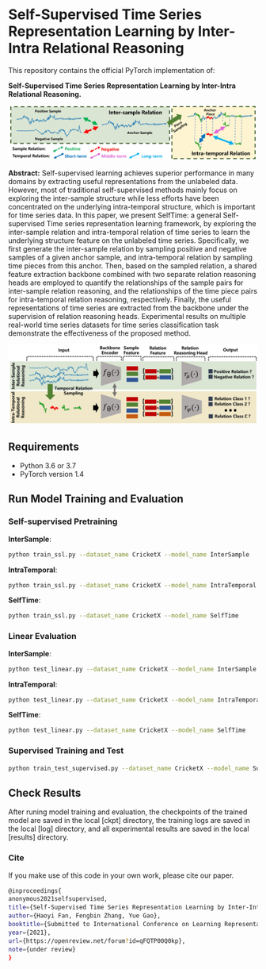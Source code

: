 # Self-Supervised Time Series Representation Learning by Inter-Intra Relational Reasoning


This repository contains the official PyTorch implementation of:

**Self-Supervised Time Series Representation Learning by Inter-Intra Relational Reasoning.**  



![motivation](img/motivation.jpg)



**Abstract:** Self-supervised learning achieves superior performance in many domains by extracting useful representations from the unlabeled data. However, most of traditional self-supervised methods mainly focus on exploring the inter-sample structure while less efforts have been concentrated on the underlying intra-temporal structure, which is important for time series data. In this paper, we present SelfTime: a general Self-supervised Time series representation learning framework, by exploring the inter-sample relation and intra-temporal relation of time series to learn the underlying structure feature on the unlabeled time series. Specifically, we first generate the inter-sample relation by sampling positive and negative samples of a given anchor sample, and intra-temporal relation by sampling time pieces from this anchor. Then, based on the sampled relation, a shared feature extraction backbone combined with two separate relation reasoning heads are employed to quantify the relationships of the sample pairs for inter-sample relation reasoning, and the relationships of the time piece pairs for intra-temporal relation reasoning, respectively. Finally, the useful representations of time series are extracted from the backbone under the supervision of relation reasoning heads. Experimental results on multiple real-world time series datasets for time series classification task demonstrate the effectiveness of the proposed method.

![SelfTime](img/method.jpg)

## Requirements

* Python 3.6 or 3.7
* PyTorch version 1.4


## Run Model Training and Evaluation

### Self-supervised Pretraining

**InterSample**:
```bash
python train_ssl.py --dataset_name CricketX --model_name InterSample
```

**IntraTemporal**:
```bash
python train_ssl.py --dataset_name CricketX --model_name IntraTemporal
```

**SelfTime**:
```bash
python train_ssl.py --dataset_name CricketX --model_name SelfTime
```


### Linear Evaluation
**InterSample**:
```bash
python test_linear.py --dataset_name CricketX --model_name InterSample
```

**IntraTemporal**:
```bash
python test_linear.py --dataset_name CricketX --model_name IntraTemporal
```

**SelfTime**:
```bash
python test_linear.py --dataset_name CricketX --model_name SelfTime
```

### Supervised Training and Test
```bash
python train_test_supervised.py --dataset_name CricketX --model_name SupCE
```
## Check Results
After runing model training and evaluation, the checkpoints of the trained model are saved in the local [ckpt] directory, the training logs are saved in the local [log] directory, and all experimental results are saved in the local [results] directory.


### Cite
If you make use of this code in your own work, please cite our paper.
```bash
@inproceedings{
anonymous2021selfsupervised,
title={Self-Supervised Time Series Representation Learning by Inter-Intra Relational Reasoning},
author={Haoyi Fan, Fengbin Zhang, Yue Gao},
booktitle={Submitted to International Conference on Learning Representations},
year={2021},
url={https://openreview.net/forum?id=qFQTP00Q0kp},
note={under review}
}
```
